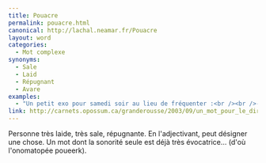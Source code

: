 ```yaml
---
title: Pouacre
permalink: pouacre.html
canonical: http://lachal.neamar.fr/Pouacre
layout: word
categories:
  - Mot complexe
synonyms:
  - Sale
  - Laid
  - Répugnant
  - Avare
examples:
  - "Un petit exo pour samedi soir au lieu de fréquenter :<br /><br />-réponse a : des pandémoniums de sybarites concupiscents ;<br />-réponse b : des bouges de dipsomanes impénitents ;<br />-réponse c : des pétaudiaires de satrapes extravertis ;<br />-réponse d : des cloaques de pouacres."
link: http://carnets.opossum.ca/granderousse/2003/09/un_mot_pour_le_dire_pouacre.html
---
```


Personne très laide, très sale, répugnante. En l'adjectivant, peut désigner une chose. Un mot dont la sonorité seule est déjà très évocatrice… (d'où l'onomatopée poueerk).

